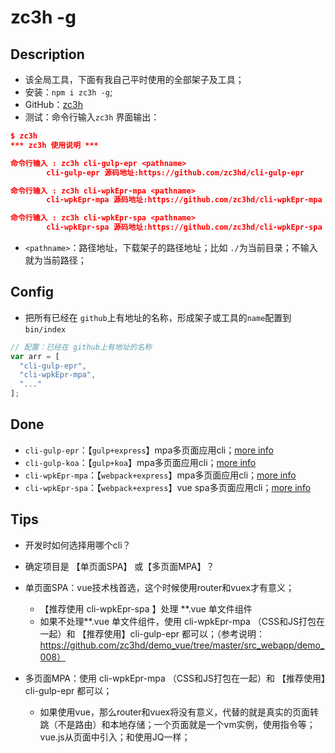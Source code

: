 # zc3h -g

## Description

* 该全局工具，下面有我自己平时使用的全部架子及工具；
* 安装：`npm i zc3h -g`;
* GitHub：[zc3h](https://github.com/zc3hd/zc3h)
* 测试：命令行输入`zc3h` 界面输出：

```json
$ zc3h
*** zc3h 使用说明 ***

命令行输入 : zc3h cli-gulp-epr <pathname>
        cli-gulp-epr 源码地址:https://github.com/zc3hd/cli-gulp-epr

命令行输入 : zc3h cli-wpkEpr-mpa <pathname>
        cli-wpkEpr-mpa 源码地址:https://github.com/zc3hd/cli-wpkEpr-mpa

命令行输入 : zc3h cli-wpkEpr-spa <pathname>
        cli-wpkEpr-spa 源码地址:https://github.com/zc3hd/cli-wpkEpr-spa
```

* `<pathname>`：路径地址，下载架子的路径地址；比如 `./`为当前目录；不输入就为当前路径；



## Config

* 把所有已经在 `github`上有地址的名称，形成架子或工具的`name`配置到 `bin/index`

```js
// 配置：已经在 github上有地址的名称
var arr = [
  "cli-gulp-epr",
  "cli-wpkEpr-mpa",
  "..."
];
```



## Done

* `cli-gulp-epr`：【`gulp+express`】mpa多页面应用cli；[more info](https://github.com/zc3hd/cli-gulp-epr)
* `cli-gulp-koa`：【`gulp+koa`】mpa多页面应用cli；[more info](https://github.com/zc3hd/cli-gulp-koa)
* `cli-wpkEpr-mpa`：【`webpack+express`】mpa多页面应用cli；[more info](https://github.com/zc3hd/cli-wpkEpr-mpa)
* `cli-wpkEpr-spa`：【`webpack+express`】vue spa多页面应用cli；[more info](https://github.com/zc3hd/cli-wpkEpr-spa)



## Tips

* 开发时如何选择用哪个cli？

* 确定项目是 【单页面SPA】 或【多页面MPA】？

* 单页面SPA：vue技术栈首选，这个时候使用router和vuex才有意义；

  * 【推荐使用 cli-wpkEpr-spa 】处理 **.vue 单文件组件
  * 如果不处理**.vue 单文件组件，使用 cli-wpkEpr-mpa （CSS和JS打包在一起）和 【推荐使用】cli-gulp-epr  都可以；（参考说明：https://github.com/zc3hd/demo_vue/tree/master/src_webapp/demo_008）

* 多页面MPA：使用 cli-wpkEpr-mpa （CSS和JS打包在一起）和 【推荐使用】cli-gulp-epr  都可以；

  * 如果使用vue，那么router和vuex将没有意义，代替的就是真实的页面转跳（不是路由）和本地存储；一个页面就是一个vm实例，使用指令等；vue.js从页面中引入；和使用JQ一样；

    